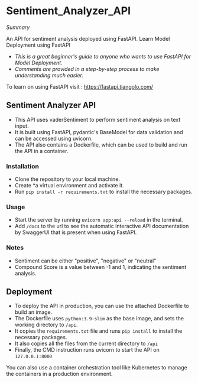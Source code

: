 # Sentiment_Analyzer_API
*Summary*

An API for sentiment analysis deployed using FastAPI. 
Learn Model Deployment using FastAPI 

- *This is a great beginner's guide to anyone who wants to use FastAPI for Model Deployment.*
- *Comments are provided in a step-by-step process to make understanding much easier.*

To learn on using FastAPI visit : https://fastapi.tiangolo.com/

## Sentiment Analyzer API

- This API uses vaderSentiment to perform sentiment analysis on text input. 
- It is built using FastAPI, pydantic's BaseModel for data validation and can be accessed using uvicorn. 
- The API also contains a Dockerfile, which can be used to build and run the API in a container.

### Installation
- Clone the repository to your local machine.
- Create *a virtual environment and activate it.
- Run `pip install -r requirements.txt` to install the necessary packages.

### Usage
- Start the server by running `uvicorn app:api --reload` in the terminal.
- Add `/docs` to the url to see the automatic interactive API documentation by SwaggerUI that is present when using FastAPI.

### Notes
- Sentiment can be either "positive", "negative" or "neutral"
- Compound Score is a value between -1 and 1, indicating the sentiment analysis.

## Deployment
- To deploy the API in production, you can use the attached Dockerfile to build an image.
- The Dockerfile uses `python:3.9-slim` as the base image, and sets the working directory to `/api`.
- It copies the `requirements.txt` file and runs `pip install` to install the necessary packages.
- It also copies all the files from the current directory to `/api`
- Finally, the CMD instruction runs uvicorn to start the API on `127.0.0.1:8000`

You can also use a container orchestration tool like Kubernetes to manage the containers in a production environment.
